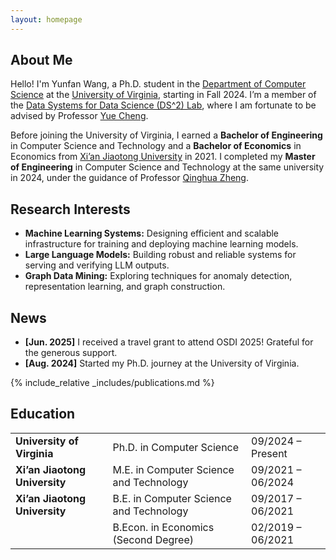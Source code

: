 ```yaml
---
layout: homepage
---
```


## About Me

Hello! I'm Yunfan Wang, a Ph.D. student in the [Department of Computer Science](https://engineering.virginia.edu/department/computer-science) at the [University of Virginia](https://www.virginia.edu/), starting in Fall 2024. I’m a member of the [Data Systems for Data Science (DS^2) Lab](https://ds2-lab.github.io/), where I am fortunate to be advised by Professor [Yue Cheng](https://tddg.github.io/).

Before joining the University of Virginia, I earned a __Bachelor of Engineering__ in Computer Science and Technology and a __Bachelor of Economics__ in Economics from [Xi’an Jiaotong University](https://en.xjtu.edu.cn/) in 2021. I completed my __Master of Engineering__ in Computer Science and Technology at the same university in 2024, under the guidance of Professor [Qinghua Zheng](https://gr.xjtu.edu.cn/web/qhzheng).

## Research Interests

- **Machine Learning Systems:** Designing efficient and scalable infrastructure for training and deploying machine learning models.
- **Large Language Models:** Building robust and reliable systems for serving and verifying LLM outputs.
- **Graph Data Mining:** Exploring techniques for anomaly detection, representation learning, and graph construction.

## News

- **[Jun. 2025]** I received a travel grant to attend OSDI 2025! Grateful for the generous support.
- **[Aug. 2024]** Started my Ph.D. journey at the University of Virginia.


{% include_relative _includes/publications.md %}

## Education

<table>
  <tr>
    <td><strong>University of Virginia</strong></td>
    <td>Ph.D. in Computer Science</td>
    <td>09/2024 – Present</td>
  </tr>
  <tr>
    <td><strong>Xi’an Jiaotong University</strong></td>
    <td>M.E. in Computer Science and Technology</td>
    <td>09/2021 – 06/2024</td>
  </tr>
  <tr>
    <td><strong>Xi’an Jiaotong University</strong></td>
    <td>B.E. in Computer Science and Technology</td>
    <td>09/2017 – 06/2021</td>
  </tr>
  <tr>
    <td></td>
    <td>B.Econ. in Economics (Second Degree)</td>
    <td>02/2019 – 06/2021</td>
  </tr>
</table>
